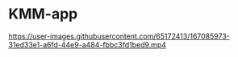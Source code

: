# KMM-app


https://user-images.githubusercontent.com/65172413/167085973-31ed33e1-a6fd-44e9-a484-fbbc3fd1bed9.mp4

